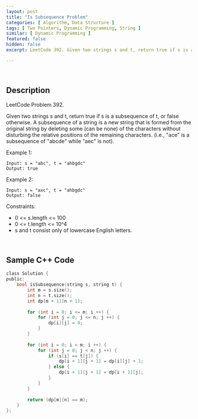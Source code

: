 ```yaml
---
layout: post
title: "Is Subsequence Problem"
categories: [ Algorithm, Data Structure ]
tags: [ Two Pointers, Dynamic Programming, String ]
similar: [ Dynamic Programming ]
featured: false
hidden: false
excerpt: LeetCode 392. Given two strings s and t, return true if s is a subsequence of t, or false otherwise.

---
```


<br />

## Description

LeetCode Problem 392.

Given two strings s and t, return true if s is a subsequence of t, or false otherwise.
A subsequence of a string is a new string that is formed from the original string by deleting some (can be none) of the characters without disturbing the relative positions of the remaining characters. (i.e., "ace" is a subsequence of "abcde" while "aec" is not).

Example 1:
```
Input: s = "abc", t = "ahbgdc"
Output: true
```

Example 2:
```
Input: s = "axc", t = "ahbgdc"
Output: false
```

Constraints:
* 0 <= s.length <= 100
* 0 <= t.length <= 10^4
* s and t consist only of lowercase English letters.

<br />

## Sample C++ Code


```c
class Solution {
public:
    bool isSubsequence(string s, string t) {
        int m = s.size();
        int n = t.size();
        int dp[m + 1][n + 1];
        
        for (int i = 0; i <= m; i ++) {
            for (int j = 0; j <= n; j ++) {
                dp[i][j] = 0;
            }
        }
        
        for (int i = 0; i < m; i ++) {
            for (int j = 0; j < n; j ++) {
                if (s[i] == t[j]) {
                    dp[i + 1][j + 1] = dp[i][j] + 1;
                } else {
                    dp[i + 1][j + 1] = dp[i + 1][j];
                }
            }
        }
                
        return (dp[m][n] == m);
    }
};
```


